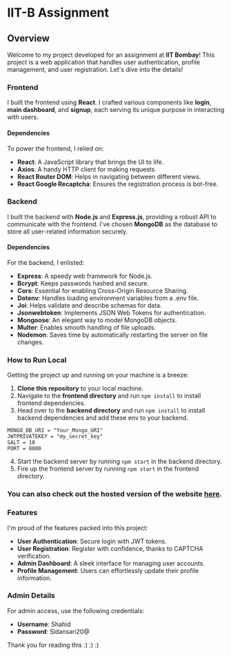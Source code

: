 # IIT-B Assignment

## Overview
Welcome to my project developed for an assignment at **IIT Bombay**! This project is a web application that handles user authentication, profile management, and user registration. Let's dive into the details!

### Frontend
I built the frontend using **React**. I crafted various components like **login**, **main dashboard**, and **signup**, each serving its unique purpose in interacting with users.

#### Dependencies
To power the frontend, I relied on:
- **React**: A JavaScript library that brings the UI to life.
- **Axios**: A handy HTTP client for making requests.
- **React Router DOM**: Helps in navigating between different views.
- **React Google Recaptcha**: Ensures the registration process is bot-free.

### Backend
I built the backend with **Node.js** and **Express.js**, providing a robust API to communicate with the frontend. I've chosen **MongoDB** as the database to store all user-related information securely.

#### Dependencies
For the backend, I enlisted:
- **Express**: A speedy web framework for Node.js.
- **Bcrypt**: Keeps passwords hashed and secure.
- **Cors**: Essential for enabling Cross-Origin Resource Sharing.
- **Dotenv**: Handles loading environment variables from a .env file.
- **Joi**: Helps validate and describe schemas for data.
- **Jsonwebtoken**: Implements JSON Web Tokens for authentication.
- **Mongoose**: An elegant way to model MongoDB objects.
- **Multer**: Enables smooth handling of file uploads.
- **Nodemon**: Saves time by automatically restarting the server on file changes.

### How to Run Local
Getting the project up and running on your machine is a breeze:
1. **Clone this repository** to your local machine.
2. Navigate to the **frontend directory** and run `npm install` to install frontend dependencies.
3. Head over to the **backend directory** and run `npm install` to install backend dependencies and add these env to your backend.
```
MONGO_DB_URI = "Your_Mongo_URI"
JWTPRIVATEKEY = "my_secret_key" 
SALT = 10
PORT = 8000
```
4. Start the backend server by running `npm start` in the backend directory.
5. Fire up the frontend server by running `npm start` in the frontend directory.


### You can also check out the hosted version of the website [here](https://verdant-fudge-10942a.netlify.app/).

### Features
I'm proud of the features packed into this project:
- **User Authentication**: Secure login with JWT tokens.
- **User Registration**: Register with confidence, thanks to CAPTCHA verification.
- **Admin Dashboard**: A sleek interface for managing user accounts.
- **Profile Management**: Users can effortlessly update their profile information.

### Admin Details
For admin access, use the following credentials:
- **Username**: Shahid
- **Password**: Sidansari20@


Thank you for reading this :) :) :)
